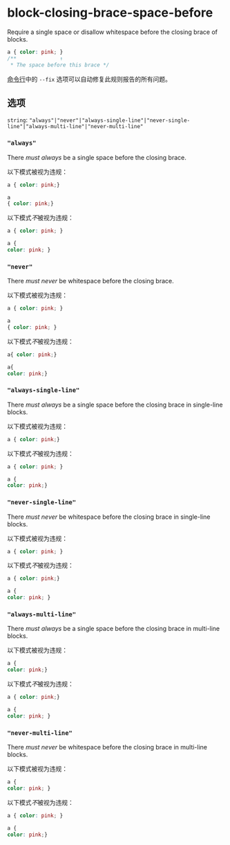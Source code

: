 # block-closing-brace-space-before

Require a single space or disallow whitespace before the closing brace of blocks.

```css
a { color: pink; }
/**              ↑
 * The space before this brace */
```

[命令行](../../../docs/user-guide/cli.md#自动修复错误)中的 `--fix` 选项可以自动修复此规则报告的所有问题。

## 选项

`string`: `"always"|"never"|"always-single-line"|"never-single-line"|"always-multi-line"|"never-multi-line"`

### `"always"`

There *must always* be a single space before the closing brace.

以下模式被视为违规：

```css
a { color: pink;}
```

```css
a
{ color: pink;}
```

以下模式*不*被视为违规：

```css
a { color: pink; }
```

```css
a {
color: pink; }
```

### `"never"`

There *must never* be whitespace before the closing brace.

以下模式被视为违规：

```css
a { color: pink; }
```

```css
a
{ color: pink; }
```

以下模式*不*被视为违规：

```css
a{ color: pink;}
```

```css
a{
color: pink;}
```

### `"always-single-line"`

There *must always* be a single space before the closing brace in single-line blocks.

以下模式被视为违规：

```css
a { color: pink;}
```

以下模式*不*被视为违规：

```css
a { color: pink; }
```

```css
a {
color: pink;}
```

### `"never-single-line"`

There *must never* be whitespace before the closing brace in single-line blocks.

以下模式被视为违规：

```css
a { color: pink; }
```

以下模式*不*被视为违规：

```css
a { color: pink;}
```

```css
a {
color: pink; }
```

### `"always-multi-line"`

There *must always* be a single space before the closing brace in multi-line blocks.

以下模式被视为违规：

```css
a {
color: pink;}
```

以下模式*不*被视为违规：

```css
a { color: pink;}
```

```css
a {
color: pink; }
```

### `"never-multi-line"`

There *must never* be whitespace before the closing brace in multi-line blocks.

以下模式被视为违规：

```css
a {
color: pink; }
```

以下模式*不*被视为违规：

```css
a { color: pink; }
```

```css
a {
color: pink;}
```
